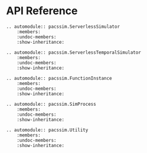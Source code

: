 # API Reference

```eval_rst
.. automodule:: pacssim.ServerlessSimulator
    :members:
    :undoc-members:
    :show-inheritance:
```


```eval_rst
.. automodule:: pacssim.ServerlessTemporalSimulator
    :members:
    :undoc-members:
    :show-inheritance:
```

```eval_rst
.. automodule:: pacssim.FunctionInstance
    :members:
    :undoc-members:
    :show-inheritance:
```

```eval_rst
.. automodule:: pacssim.SimProcess
    :members:
    :undoc-members:
    :show-inheritance:
```

```eval_rst
.. automodule:: pacssim.Utility
    :members:
    :undoc-members:
    :show-inheritance:
```
